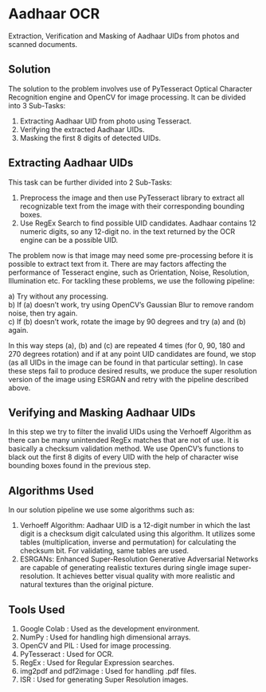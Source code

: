 # Aadhaar OCR
Extraction, Verification and Masking of Aadhaar UIDs from photos and scanned documents.

## Solution

The solution to the problem involves use of PyTesseract Optical Character Recognition engine and OpenCV for image processing. It can be divided into 3 Sub-Tasks:
1. Extracting Aadhaar UID from photo using Tesseract.
2. Verifying the extracted Aadhaar UIDs.
3. Masking the first 8 digits of detected UIDs.

## Extracting Aadhaar UIDs

This task can be further divided into 2 Sub-Tasks:
1) Preprocess the image and then use PyTesseract library to extract all recognizable text from the image with their corresponding bounding boxes.
2) Use RegEx Search to find possible UID candidates. Aadhaar contains 12 numeric digits, so any 12-digit no. in the text returned by the OCR engine can be a possible UID.

The problem now is that image may need some pre-processing before it is possible to extract text from it. There are may factors affecting the performance of Tesseract engine, such as Orientation, Noise, Resolution, Illumination etc. For tackling these problems, we use the following pipeline:

a) Try without any processing.</br>
b) If (a) doesn’t work, try using OpenCV’s Gaussian Blur to remove random noise, then try again.</br>
c) If (b) doesn’t work, rotate the image by 90 degrees and try (a) and (b) again.

In this way steps (a), (b) and (c) are repeated 4 times (for 0, 90, 180 and 270 degrees rotation) and if at any point UID candidates are found, we stop (as all UIDs in the image can be found in that particular setting). In case these steps fail to produce desired results, we produce the super resolution version of the image using ESRGAN and retry with the pipeline described above.

## Verifying and Masking Aadhaar UIDs

In this step we try to filter the invalid UIDs using the Verhoeff Algorithm as there can be many unintended RegEx matches that are not of use. It is basically a checksum validation method. We use OpenCV’s functions to black out the first 8 digits of every UID with the help of character wise bounding boxes found in the previous step.

## Algorithms Used

In our solution pipeline we use some algorithms such as:
1. Verhoeff Algorithm: Aadhaar UID is a 12-digit number in which the last digit is a checksum digit calculated using this algorithm. It utilizes some tables (multiplication, inverse and permutation) for calculating the checksum bit. For validating, same tables are used.
2. ESRGANs: Enhanced Super-Resolution Generative Adversarial Networks are capable of generating realistic textures during single image super-resolution. It achieves better visual quality with more realistic and natural textures than the original picture.

## Tools Used
1) Google Colab : Used as the development environment.
2) NumPy : Used for handling high dimensional arrays.
3) OpenCV and PIL : Used for image processing.
4) PyTesseract : Used for OCR.
5) RegEx : Used for Regular Expression searches.
6) img2pdf and pdf2image : Used for handling .pdf files.
7) ISR : Used for generating Super Resolution images.
